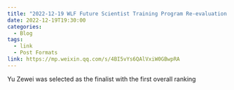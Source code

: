 ```yaml
---
title: "2022-12-19 WLF Future Scientist Training Program Re-evaluation List Announced"
date: 2022-12-19T19:30:00
categories:
  - Blog
tags:
  - link
  - Post Formats
link: https://mp.weixin.qq.com/s/4BI5vYs6QAlVxiW0GBwpRA
---
```

Yu Zewei was selected as the finalist with the first overall ranking

